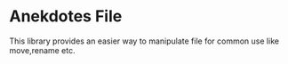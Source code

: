# Anekdotes File

This library provides an easier way to manipulate file for common use like move,rename etc.
